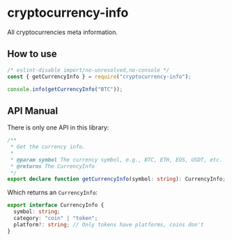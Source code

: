 # cryptocurrency-info

All cryptocurrencies meta information.

## How to use

```javascript
/* eslint-disable import/no-unresolved,no-console */
const { getCurrencyInfo } = require("cryptocurrency-info");

console.info(getCurrencyInfo("BTC"));
```

## API Manual

There is only one API in this library:

```typescript
/**
 * Get the currency info.
 *
 * @param symbol The currency symbol, e.g., BTC, ETH, EOS, USDT, etc.
 * @returns The CurrencyInfo
 */
export declare function getCurrencyInfo(symbol: string): CurrencyInfo;
```

Which returns an `CurrencyInfo`:

```typescript
export interface CurrencyInfo {
  symbol: string;
  category: "coin" | "token";
  platform?: string; // Only tokens have platforms, coins don't
}
```
